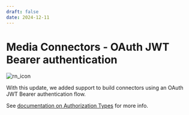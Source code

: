```yaml
---
draft: false
date: 2024-12-11
---
```


# Media Connectors - OAuth JWT Bearer authentication

![rn_icon](../../../../../assets/icon-GraFx-Studio.svg)

With this update, we added support to build connectors using an OAuth JWT Bearer authentication flow.

See [documentation on Authorization Types](../../../../../GraFx-Developers/connectors/authorization-for-connectors/#authorization-type-at) for more info.